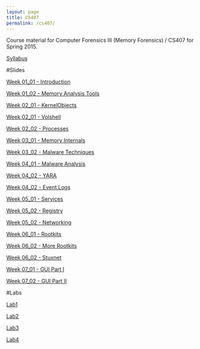 ```yaml
---
layout: page
title: CS407
permalink: /cs407/
---
```


Course material for Computer Forensics III (Memory Forensics) / CS407 for Spring 2015. 

[Syllabus](/cs407/syllabus.html)

#Slides

[Week 01_01 - Introduction](/resources/cs407/ODPslides/Ch-1.1.odp)

[Week 01_02 - Memory Analysis Tools](/resources/cs407/ODPslides/Ch-1.2.odp)

[Week 02_01 - KernelObjects](/resources/cs407/slides/week02_01-KernelObjects.html)

[Week 02_01 - Volshell](/resources/cs407/slides/week02_01-volshell.html)

[Week 02_02 - Processes](/resources/cs407/slides/week02_02-Processes.html)

[Week 03_01 - Memory Internals](/resources/cs407/slides/week03_01-MemoryInternals.html)

[Week 03_02 - Malware Techniques](/resources/cs407/slides/week03_02-Malware.html)

[Week 04_01 - Malware Analysis](/resources/cs407/slides/week04_01-MalwareAnalysis.html)

[Week 04_02 - YARA](/resources/cs407/slides/week04-YARA.html)

[Week 04_02 - Event Logs](/resources/cs407/slides/week04_02-EventLogs.html)

[Week 05_01 - Services](/resources/cs407/slides/week05_01-Services.html)

[Week 05_02 - Registry](/resources/cs407/slides/week05_02-Registry.html)

[Week 05_02 - Networking](/resources/cs407/slides/week05_02-Networking.html)

[Week 06_01 - Rootkits](/resources/cs407/slides/week06_01-Rootkits.html)

[Week 06_02 - More Rootkits](/resources/cs407/slides/week06_02-moreRootkits.html)

[Week 06_02 - Stuxnet](/resources/cs407/slides/week06-Stuxnet.html)

[Week 07_01 - GUI Part I](/resources/cs407/slides/week07_01-GUI.html)

[Week 07_02 - GUI Part II](/resources/cs407/slides/week07_02-GUI2.html)

#Labs 

[Lab1](/cs407/labs/lab1.html)

[Lab2](/cs407/labs/lab2.html)

[Lab3](/cs407/labs/lab3.html)

[Lab4](/cs407/labs/lab4.html)